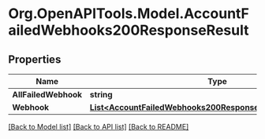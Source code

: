 # Org.OpenAPITools.Model.AccountFailedWebhooks200ResponseResult

## Properties

Name | Type | Description | Notes
------------ | ------------- | ------------- | -------------
**AllFailedWebhook** | **string** |  | [optional] 
**Webhook** | [**List&lt;AccountFailedWebhooks200ResponseResultWebhookInner&gt;**](AccountFailedWebhooks200ResponseResultWebhookInner.md) |  | [optional] 

[[Back to Model list]](../README.md#documentation-for-models) [[Back to API list]](../README.md#documentation-for-api-endpoints) [[Back to README]](../README.md)

